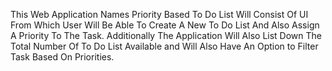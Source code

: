 This Web Application Names Priority Based To Do List Will Consist Of UI From Which User Will Be Able To Create A New To Do List And Also Assign A Priority To The Task.
Additionally The Application Will Also List Down The Total Number Of To Do List Available and Will Also Have An Option to Filter Task Based On Priorities.
